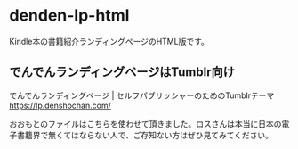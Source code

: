 # denden-lp-html
 Kindle本の書籍紹介ランディングページのHTML版です。

## でんでんランディングページはTumblr向け

でんでんランディングページ | セルフパブリッシャーのためのTumblrテーマ
https://lp.denshochan.com/

おおもとのファイルはこちらを使わせて頂きました。ロスさんは本当に日本の電子書籍界で無くてはならない人で、ご存知ない方はぜひ見てみてください。
